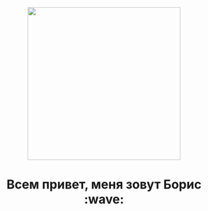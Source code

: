 <div id="header" align="center">
  <img src="https://media.giphy.com/media/qgQUggAC3Pfv687qPC/giphy.gif" width="350"/>
</div>
<div id="badges" align="center">
  <a href="your-linkedin-URL">
    <img src="https://komarev.com/ghpvc/?username=borishahn&style=flat-square&color=blue" alt=""/>
  </a>
</div>
<h1 align="center">
  Всем привет, меня зовут Борис :wave:
</h1>
